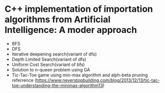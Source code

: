 # C++ implementation of importation algorithms from Artificial Intelligence: A moder approach

+ BFS
+ DFS
+ Iterative deepening search(variant of dfs)
+ Depth Limited Search(variant of dfs)
+ Uniform Cost Search(variant of bfs)
+ Solution to n-queen problem using GA
+ Tic-Tac-Toe game using min-max algorithm and alph-beta pruning referrence (https://www.neverstopbuilding.com/blog/2013/12/13/tic-tac-toe-understanding-the-minimax-algorithm13)